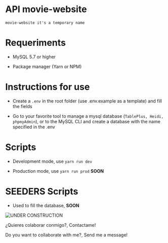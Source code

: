 # API movie-website

`movie-website it's a temporary name`

# Requeriments

- MySQL 5.7 or higher

- Package manager (Yarn or NPM)

# Instructions for use

- Create a `.env` in the root folder (use .env.example as a template) and fill the fields

- Go to your favorite tool to manage a mysql database (`TablePlus, Heidi, phpmyAdmin`), or to the MySQL CLI and create a database with the name specified in the .env 

# Scripts

- Development mode, use `yarn run dev`

- Production mode, use `yarn run prod` **SOON** 

# SEEDERS Scripts

- Used to fill the database, **SOON**

![UNDER CONSTRUCTION](https://omi.uk/wp-content/uploads/2020/05/UnderConstruction.png "Under Constructión")

¿Quieres colaborar conmigo?, Contactame!

Do you want to collaborate with me?, Send me a message!